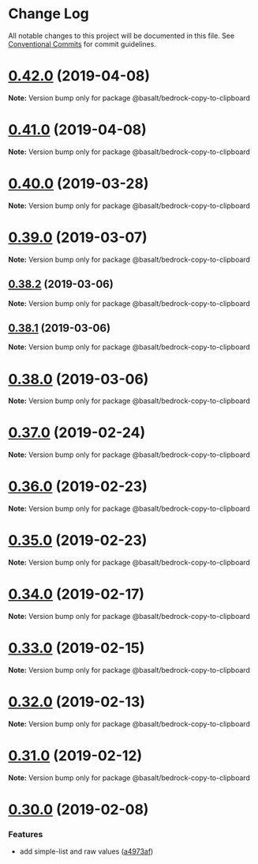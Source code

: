 # Change Log

All notable changes to this project will be documented in this file.
See [Conventional Commits](https://conventionalcommits.org) for commit guidelines.

# [0.42.0](https://github.com/basaltinc/bedrock/compare/v0.40.6...v0.42.0) (2019-04-08)

**Note:** Version bump only for package @basalt/bedrock-copy-to-clipboard





# [0.41.0](https://github.com/basaltinc/bedrock/compare/v0.40.6...v0.41.0) (2019-04-08)

**Note:** Version bump only for package @basalt/bedrock-copy-to-clipboard





# [0.40.0](https://github.com/basaltinc/bedrock/compare/v0.39.2...v0.40.0) (2019-03-28)

**Note:** Version bump only for package @basalt/bedrock-copy-to-clipboard





# [0.39.0](https://github.com/basaltinc/bedrock/compare/v0.38.3...v0.39.0) (2019-03-07)

**Note:** Version bump only for package @basalt/bedrock-copy-to-clipboard





## [0.38.2](https://github.com/basaltinc/bedrock/compare/v0.38.1...v0.38.2) (2019-03-06)

**Note:** Version bump only for package @basalt/bedrock-copy-to-clipboard





## [0.38.1](https://github.com/basaltinc/bedrock/compare/v0.38.0...v0.38.1) (2019-03-06)

**Note:** Version bump only for package @basalt/bedrock-copy-to-clipboard





# [0.38.0](https://github.com/basaltinc/bedrock/compare/v0.37.2...v0.38.0) (2019-03-06)

**Note:** Version bump only for package @basalt/bedrock-copy-to-clipboard





# [0.37.0](https://github.com/basaltinc/bedrock/compare/v0.36.0...v0.37.0) (2019-02-24)

**Note:** Version bump only for package @basalt/bedrock-copy-to-clipboard





# [0.36.0](https://github.com/basaltinc/bedrock/compare/v0.35.0...v0.36.0) (2019-02-23)

**Note:** Version bump only for package @basalt/bedrock-copy-to-clipboard





# [0.35.0](https://github.com/basaltinc/bedrock/compare/v0.34.2...v0.35.0) (2019-02-23)

**Note:** Version bump only for package @basalt/bedrock-copy-to-clipboard





# [0.34.0](https://github.com/basaltinc/bedrock/compare/v0.33.3...v0.34.0) (2019-02-17)

**Note:** Version bump only for package @basalt/bedrock-copy-to-clipboard





# [0.33.0](https://github.com/basaltinc/bedrock/compare/v0.32.5...v0.33.0) (2019-02-15)

**Note:** Version bump only for package @basalt/bedrock-copy-to-clipboard





# [0.32.0](https://github.com/basaltinc/bedrock/compare/v0.31.1...v0.32.0) (2019-02-13)

**Note:** Version bump only for package @basalt/bedrock-copy-to-clipboard





# [0.31.0](https://github.com/basaltinc/bedrock/compare/v0.30.0...v0.31.0) (2019-02-12)

**Note:** Version bump only for package @basalt/bedrock-copy-to-clipboard





# [0.30.0](https://github.com/basaltinc/bedrock/compare/v0.30.0-alpha.4...v0.30.0) (2019-02-08)


### Features

* add simple-list and raw values ([a4973af](https://github.com/basaltinc/bedrock/commit/a4973af))
